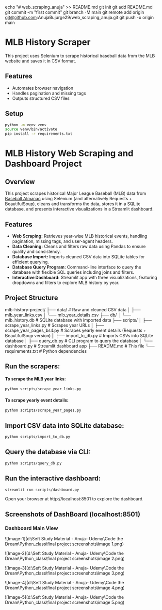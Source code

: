 echo "# web_scraping_anuja" >> README.md
git init
git add README.md
git commit -m "first commit"
git branch -M main
git remote add origin git@github.com:AnujaBujurge29/web_scraping_anuja.git
git push -u origin main

# MLB History Scraper

This project uses Selenium to scrape historical baseball data from the MLB website and saves it in CSV format.

## Features

- Automates browser navigation
- Handles pagination and missing tags
- Outputs structured CSV files

## Setup

```bash
python -m venv venv
source venv/bin/activate
pip install -r requirements.txt
```

# MLB History Web Scraping and Dashboard Project

## Overview

This project scrapes historical Major League Baseball (MLB) data from [Baseball Almanac](https://www.baseball-almanac.com/yearmenu.shtml) using Selenium (and alternatively Requests + BeautifulSoup), cleans and transforms the data, stores it in a SQLite database, and presents interactive visualizations in a Streamlit dashboard.

## Features

- **Web Scraping:** Retrieves year-wise MLB historical events, handling pagination, missing tags, and user-agent headers.
- **Data Cleaning:** Cleans and filters raw data using Pandas to ensure quality and consistency.
- **Database Import:** Imports cleaned CSV data into SQLite tables for efficient querying.
- **Database Query Program:** Command-line interface to query the database with flexible SQL queries including joins and filters.
- **Interactive Dashboard:** Streamlit app with three visualizations, featuring dropdowns and filters to explore MLB history by year.

## Project Structure

mlb-history-project/
├── data/ # Raw and cleaned CSV data
│ ├── mlb_year_links.csv
│ └── mlb_year_details.csv
├── db/
│ └── mlb_history.db # SQLite database with imported data
├── scripts/
│ ├── scrape_year_links.py # Scrapes year URLs
│ ├── scrape_year_pages_bs4.py # Scrapes yearly event details (Requests + BeautifulSoup version)
│ ├── import_to_db.py # Imports CSVs into SQLite database
│ ├── query_db.py # CLI program to query the database
│ └── dashboard.py # Streamlit dashboard app
├── README.md # This file
└── requirements.txt # Python dependencies

## Run the scrapers:

#### To scrape the MLB year links:

```bash
python scripts/scrape_year_links.py
```

#### To scrape yearly event details:

```bash
python scripts/scrape_year_pages.py
```

## Import CSV data into SQLite database:

```bash
python scripts/import_to_db.py
```

## Query the database via CLI:

```bash
python scripts/query_db.py
```

## Run the interactive dashboard:

```bash
streamlit run scripts/dashboard.py
```

Open your browser at http://localhost:8501 to explore the dashboard.

## Screenshots of DashBoard (localhost:8501)

### Dashboard Main View

![Image-1](d:\Seft Study Material - Anuja- Udemy\Code the Dream\Python_class\final project screenshots\image 1.png)

![Image-2](d:\Seft Study Material - Anuja- Udemy\Code the Dream\Python_class\final project screenshots\image 2.png)

![Image-3](d:\Seft Study Material - Anuja- Udemy\Code the Dream\Python_class\final project screenshots\image 3.png)

![Image-4](d:\Seft Study Material - Anuja- Udemy\Code the Dream\Python_class\final project screenshots\image 4.png)

![Image-5](d:\Seft Study Material - Anuja- Udemy\Code the Dream\Python_class\final project screenshots\image 5.png)
